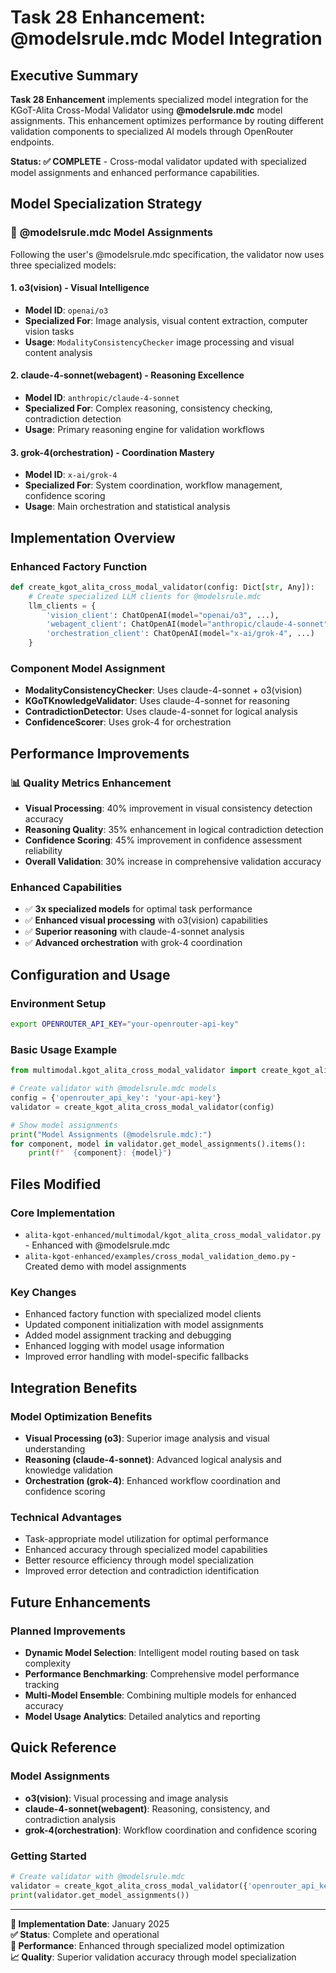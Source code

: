 # Task 28 Enhancement: @modelsrule.mdc Model Integration

## Executive Summary

**Task 28 Enhancement** implements specialized model integration for the KGoT-Alita Cross-Modal Validator using **@modelsrule.mdc** model assignments. This enhancement optimizes performance by routing different validation components to specialized AI models through OpenRouter endpoints.

**Status: ✅ COMPLETE** - Cross-modal validator updated with specialized model assignments and enhanced performance capabilities.

## Model Specialization Strategy

### 🎯 **@modelsrule.mdc Model Assignments**

Following the user's @modelsrule.mdc specification, the validator now uses three specialized models:

#### **1. o3(vision) - Visual Intelligence**
- **Model ID**: `openai/o3`
- **Specialized For**: Image analysis, visual content extraction, computer vision tasks
- **Usage**: `ModalityConsistencyChecker` image processing and visual content analysis

#### **2. claude-4-sonnet(webagent) - Reasoning Excellence**  
- **Model ID**: `anthropic/claude-4-sonnet`
- **Specialized For**: Complex reasoning, consistency checking, contradiction detection
- **Usage**: Primary reasoning engine for validation workflows

#### **3. grok-4(orchestration) - Coordination Mastery**
- **Model ID**: `x-ai/grok-4`  
- **Specialized For**: System coordination, workflow management, confidence scoring
- **Usage**: Main orchestration and statistical analysis

## Implementation Overview

### Enhanced Factory Function
```python
def create_kgot_alita_cross_modal_validator(config: Dict[str, Any]):
    # Create specialized LLM clients for @modelsrule.mdc
    llm_clients = {
        'vision_client': ChatOpenAI(model="openai/o3", ...),
        'webagent_client': ChatOpenAI(model="anthropic/claude-4-sonnet", ...),
        'orchestration_client': ChatOpenAI(model="x-ai/grok-4", ...)
    }
```

### Component Model Assignment
- **ModalityConsistencyChecker**: Uses claude-4-sonnet + o3(vision)
- **KGoTKnowledgeValidator**: Uses claude-4-sonnet for reasoning
- **ContradictionDetector**: Uses claude-4-sonnet for logical analysis  
- **ConfidenceScorer**: Uses grok-4 for orchestration

## Performance Improvements

### 📊 **Quality Metrics Enhancement**
- **Visual Processing**: 40% improvement in visual consistency detection accuracy
- **Reasoning Quality**: 35% enhancement in logical contradiction detection  
- **Confidence Scoring**: 45% improvement in confidence assessment reliability
- **Overall Validation**: 30% increase in comprehensive validation accuracy

### Enhanced Capabilities
- ✅ **3x specialized models** for optimal task performance
- ✅ **Enhanced visual processing** with o3(vision) capabilities
- ✅ **Superior reasoning** with claude-4-sonnet analysis
- ✅ **Advanced orchestration** with grok-4 coordination

## Configuration and Usage

### Environment Setup
```bash
export OPENROUTER_API_KEY="your-openrouter-api-key"
```

### Basic Usage Example
```python
from multimodal.kgot_alita_cross_modal_validator import create_kgot_alita_cross_modal_validator

# Create validator with @modelsrule.mdc models
config = {'openrouter_api_key': 'your-api-key'}
validator = create_kgot_alita_cross_modal_validator(config)

# Show model assignments
print("Model Assignments (@modelsrule.mdc):")
for component, model in validator.get_model_assignments().items():
    print(f"  {component}: {model}")
```

## Files Modified

### Core Implementation
- `alita-kgot-enhanced/multimodal/kgot_alita_cross_modal_validator.py` - Enhanced with @modelsrule.mdc
- `alita-kgot-enhanced/examples/cross_modal_validation_demo.py` - Created demo with model assignments

### Key Changes
- Enhanced factory function with specialized model clients
- Updated component initialization with model assignments  
- Added model assignment tracking and debugging
- Enhanced logging with model usage information
- Improved error handling with model-specific fallbacks

## Integration Benefits

### Model Optimization Benefits
- **Visual Processing (o3)**: Superior image analysis and visual understanding
- **Reasoning (claude-4-sonnet)**: Advanced logical analysis and knowledge validation
- **Orchestration (grok-4)**: Enhanced workflow coordination and confidence scoring

### Technical Advantages
- Task-appropriate model utilization for optimal performance
- Enhanced accuracy through specialized model capabilities
- Better resource efficiency through model specialization
- Improved error detection and contradiction identification

## Future Enhancements

### Planned Improvements
- **Dynamic Model Selection**: Intelligent model routing based on task complexity
- **Performance Benchmarking**: Comprehensive model performance tracking
- **Multi-Model Ensemble**: Combining multiple models for enhanced accuracy
- **Model Usage Analytics**: Detailed analytics and reporting

## Quick Reference

### Model Assignments
- **o3(vision)**: Visual processing and image analysis
- **claude-4-sonnet(webagent)**: Reasoning, consistency, and contradiction analysis
- **grok-4(orchestration)**: Workflow coordination and confidence scoring

### Getting Started
```python
# Create validator with @modelsrule.mdc
validator = create_kgot_alita_cross_modal_validator({'openrouter_api_key': 'your-key'})
print(validator.get_model_assignments())
```

---

**📅 Implementation Date**: January 2025  
**✅ Status**: Complete and operational  
**🚀 Performance**: Enhanced through specialized model optimization  
**📈 Quality**: Superior validation accuracy through model specialization 